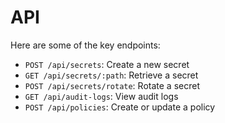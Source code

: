 # API

Here are some of the key endpoints:

- `POST /api/secrets`: Create a new secret
- `GET /api/secrets/:path`: Retrieve a secret
- `POST /api/secrets/rotate`: Rotate a secret
- `GET /api/audit-logs`: View audit logs
- `POST /api/policies`: Create or update a policy